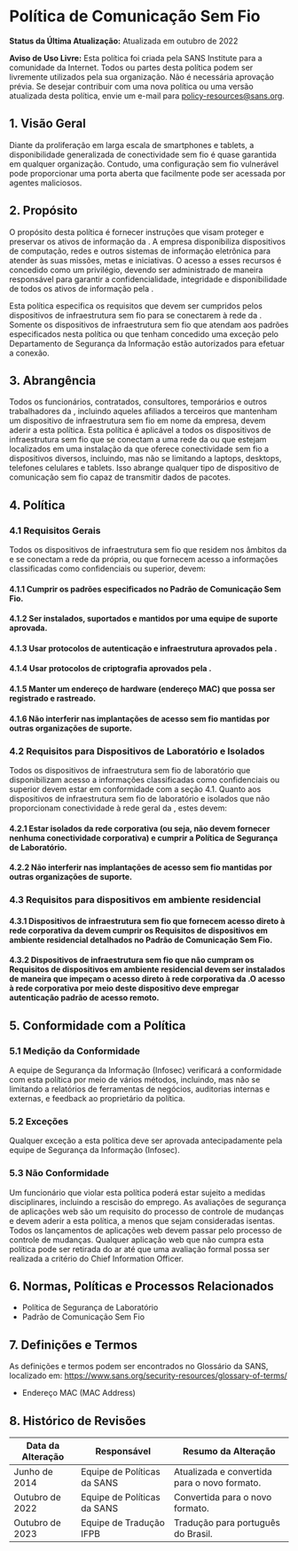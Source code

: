 # Política de Comunicação Sem Fio

**Status da Última Atualização:** Atualizada em outubro de 2022

**Aviso de Uso Livre:** Esta política foi criada pela SANS Institute para a comunidade da Internet. Todos ou partes desta política podem ser livremente utilizados pela sua organização. Não é necessária aprovação prévia. Se desejar contribuir com uma nova política ou uma versão atualizada desta política, envie um e-mail para policy-resources@sans.org.

## 1. Visão Geral

Diante da proliferação em larga escala de smartphones e tablets, a disponibilidade generalizada de conectividade sem fio é quase garantida em qualquer organização. Contudo, uma configuração sem fio vulnerável pode proporcionar uma porta aberta que facilmente pode ser acessada por agentes maliciosos.

## 2. Propósito

O propósito desta política é fornecer instruções que visam proteger e preservar os ativos de informação da <Nome da Empresa>. A empresa disponibiliza dispositivos de computação, redes e outros sistemas de informação eletrônica para atender às suas missões, metas e iniciativas. O acesso a esses recursos é concedido como um privilégio, devendo ser administrado de maneira responsável para garantir a confidencialidade, integridade e disponibilidade de todos os ativos de informação pela <Nome da Empresa>.

Esta política especifica os requisitos que devem ser cumpridos pelos dispositivos de infraestrutura sem fio para se conectarem à rede da <Nome da Empresa>. Somente os dispositivos de infraestrutura sem fio que atendam aos padrões especificados nesta política ou que tenham concedido uma exceção pelo Departamento de Segurança da Informação estão autorizados para efetuar a conexão.

## 3. Abrangência

Todos os funcionários, contratados, consultores, temporários e outros trabalhadores da <Nome da Empresa>, incluindo aqueles afiliados a terceiros que mantenham um dispositivo de infraestrutura sem fio em nome da empresa, devem aderir a esta política. Esta política é aplicável a todos os dispositivos de infraestrutura sem fio que se conectam a uma rede da <Nome da Empresa> ou que estejam localizados em uma instalação da <Nome da Empresa> que oferece conectividade sem fio a dispositivos diversos, incluindo, mas não se limitando a laptops, desktops, telefones celulares e tablets. Isso abrange qualquer tipo de dispositivo de comunicação sem fio capaz de transmitir dados de pacotes.

## 4. Política

### **4.1 Requisitos Gerais**

Todos os dispositivos de infraestrutura sem fio que residem nos âmbitos da <Nome da Empresa> e se conectam a rede da própria, ou que fornecem acesso a informações classificadas como confidenciais ou superior, devem:

#### 4.1.1 Cumprir os padrões especificados no Padrão de Comunicação Sem Fio. 
#### 4.1.2 Ser instalados, suportados e mantidos por uma equipe de suporte aprovada.
#### 4.1.3 Usar protocolos de autenticação e infraestrutura aprovados pela <Nome da Empresa>.
#### 4.1.4 Usar protocolos de criptografia aprovados pela <Nome da Empresa>.
#### 4.1.5 Manter um endereço de hardware (endereço MAC) que possa ser registrado e rastreado. 
#### 4.1.6 Não interferir nas implantações de acesso sem fio mantidas por outras organizações de suporte.

### **4.2 Requisitos para Dispositivos de Laboratório e Isolados**

Todos os dispositivos de infraestrutura sem fio de laboratório que disponibilizam acesso a informações classificadas como confidenciais ou superior devem estar em conformidade com a seção 4.1. Quanto aos dispositivos de infraestrutura sem fio de laboratório e isolados que não proporcionam conectividade à rede geral da <Nome da Empresa>, estes devem:

#### 4.2.1 Estar isolados da rede corporativa (ou seja, não devem fornecer nenhuma conectividade corporativa) e cumprir a Política de Segurança de Laboratório.
#### 4.2.2 Não interferir nas implantações de acesso sem fio mantidas por outras organizações de suporte. 

### 4.3 Requisitos para dispositivos em ambiente residencial

#### 4.3.1 Dispositivos de infraestrutura sem fio que fornecem acesso direto à rede corporativa da <Nome da Empresa> devem cumprir os Requisitos de dispositivos em ambiente residencial detalhados no Padrão de Comunicação Sem Fio.

#### 4.3.2 Dispositivos de infraestrutura sem fio que não cumpram os Requisitos de dispositivos em ambiente residencial devem ser instalados de maneira que impeçam o acesso direto à rede corporativa da <Nome da Empresa>.O acesso à rede corporativa por meio deste dispositivo deve empregar autenticação padrão de acesso remoto.

## 5. Conformidade com a Política

### 5.1 Medição da Conformidade
A equipe de Segurança da Informação (Infosec) verificará a conformidade com esta política por meio de vários métodos, incluindo, mas não se limitando a relatórios de ferramentas de negócios, auditorias internas e externas, e feedback ao proprietário da política.

### 5.2 Exceções
Qualquer exceção a esta política deve ser aprovada antecipadamente pela equipe de Segurança da Informação (Infosec).

### 5.3 Não Conformidade
Um funcionário que violar esta política poderá estar sujeito a medidas disciplinares, incluindo a rescisão do emprego. As avaliações de segurança de aplicações web são um requisito do processo de controle de mudanças e devem aderir a esta política, a menos que sejam consideradas isentas. Todos os lançamentos de aplicações web devem passar pelo processo de controle de mudanças. Qualquer aplicação web que não cumpra esta política pode ser retirada do ar até que uma avaliação formal possa ser realizada a critério do Chief Information Officer.

## 6. Normas, Políticas e Processos Relacionados

- Política de Segurança de Laboratório
- Padrão de Comunicação Sem Fio

## 7. Definições e Termos

As definições e termos podem ser encontrados no Glossário da SANS, localizado em: https://www.sans.org/security-resources/glossary-of-terms/

- Endereço MAC (MAC Address)

## 8. Histórico de Revisões

Data da Alteração | Responsável | Resumo da Alteração
--- | --- | ---
Junho de 2014 | Equipe de Políticas da SANS | Atualizada e convertida para o novo formato.
Outubro de 2022 | Equipe de Políticas da SANS | Convertida para o novo formato.
Outubro de 2023 | Equipe de Tradução IFPB | Tradução para português do Brasil.
